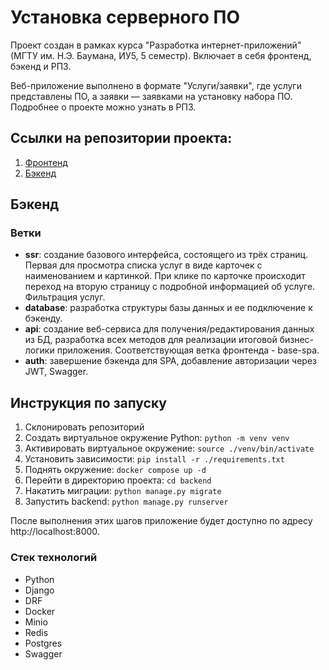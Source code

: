 # Установка серверного ПО
Проект создан в рамках курса "Разработка интернет-приложений" (МГТУ им. Н.Э. Баумана, ИУ5, 5 семестр). Включает в себя фронтенд, бэкенд и РПЗ.

Веб-приложение выполнено в формате "Услуги/заявки", где услуги представлены ПО, а заявки — заявками на установку набора ПО. Подробнее о проекте можно узнать в РПЗ.

## Ссылки на репозитории проекта:
1. [Фронтенд](https://github.com/Yu-Leo/install-server-software-frontend)
2. [Бэкенд](https://github.com/Yu-Leo/install-server-software-backend)

## Бэкенд

### Ветки
- **ssr**: создание базового интерфейса, состоящего из трёх страниц. Первая для просмотра списка услуг в виде карточек с наименованием и картинкой. При клике по карточке происходит переход на вторую страницу с подробной информацией об услуге. Фильтрация услуг.
- **database**: разработка структуры базы данных и ее подключение к бэкенду.
- **api**: создание веб-сервиса для получения/редактирования данных из БД, разработка всех методов для реализации итоговой бизнес-логики приложения. Соответствующая ветка фронтенда - base-spa.
- **auth**: завершение бэкенда для SPA, добавление авторизации через JWT, Swagger.

## Инструкция по запуску
1. Склонировать репозиторий
2. Создать виртуальное окружение Python: `python -m venv venv`
3. Активировать виртуальное окружение: `source ./venv/bin/activate`
4. Установить зависимости: `pip install -r ./requirements.txt`
5. Поднять окружение: `docker compose up -d`
6. Перейти в директорию проекта: `cd backend`
7. Накатить миграции: `python manage.py migrate`
8. Запустить backend: `python manage.py runserver`

После выполнения этих шагов приложение будет доступно по адресу http://localhost:8000.

### Стек технологий
- Python
- Django
- DRF
- Docker
- Minio
- Redis
- Postgres
- Swagger
